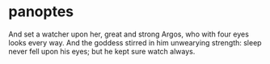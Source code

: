 # panoptes
And set a watcher upon her, great and strong Argos, who with four eyes looks every way. And the goddess stirred in him unwearying strength: sleep never fell upon his eyes; but he kept sure watch always.